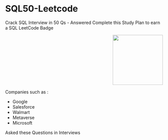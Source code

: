 # SQL50-Leetcode
Crack SQL Interview in 50 Qs - Answered
Complete this Study Plan to earn a SQL LeetCode Badge
<div align = "right">
 <img src = "https://institute.careerguide.com/wp-content/uploads/2020/09/interviewp_dribbble.gif" style="width: 10rem;" />
 </div>

Companies such as :
* Google
* Salesforce
* Walmart
* Metaverse
* Microsoft

Asked these Questions in Interviews
